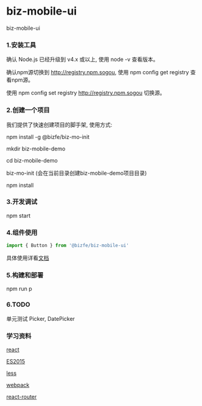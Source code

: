 # biz-mobile-ui
biz-mobile-ui

### 1.安装工具
确认 Node.js 已经升级到 v4.x 或以上,
使用 node -v 查看版本。

确认npm源切换到 http://registry.npm.sogou,
使用 npm config get registry 查看npm源。

使用 npm config set registry http://registry.npm.sogou 切换源。

### 2.创建一个项目
我们提供了快速创建项目的脚手架, 使用方式:

npm install -g @bizfe/biz-mo-init

mkdir biz-mobile-demo

cd biz-mobile-demo

biz-mo-init (会在当前目录创建biz-mobile-demo项目目录)

npm install

### 3.开发调试

npm start

### 4.组件使用
```javascript
import { Button } from '@bizfe/biz-mobile-ui'
```

具体使用详看[文档](https://github.com/tangjinzhou/biz-mobile-ui/blob/master/doc.md)

### 5.构建和部署
npm run p

### 6.TODO
单元测试
Picker, DatePicker

### 学习资料
[react](https://facebook.github.io/react/docs/hello-world.html)

[ES2015](http://babeljs.io/blog/2015/06/07/react-on-es6-plus)

[less](http://lesscss.cn/)

[webpack](http://webpack.github.io/docs/)

[react-router](https://github.com/ReactTraining/react-router)